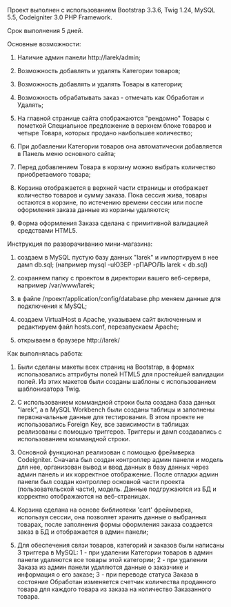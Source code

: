 Проект выполнен с использованием Bootstrap 3.3.6, Twig 1.24, MySQL 5.5, Codeigniter 3.0 PHP Framework.



Срок выполнения 5 дней.



Основные возможности:


1) Наличие админ панели http://larek/admin;

2) Возможность добавлять и удалять Категории товаров;

3) Возможность добавлять и удалять Товары в категории;

4) Возможность обрабатывать заказ - отмечать как Обработан и Удалять;

5) На главной странице сайта отображаются "рендомно" Товары с пометкой 
Специальное предложение в верхнем блоке товаров и четыре Товара, которых продано 
наибольшее количество;

6) При добавлении Категории товаров она автоматически добавляется в Панель меню
основного сайта;

7) Перед добавлением Товара в корзину можно выбрать количество приобретаемого товара;

8) Корзина отображается в верхней части страницы и отображает количество товаров и 
сумму заказа. Пока сессия жива, товары остаются в корзине, по истечению времени сессии
или после оформления заказа данные из корзины удаляются;

9) Форма оформления Заказа сделана с примитивной валидацией средствами HTML5.



Инструкция по разворачиванию мини-магазина:

1) создаем в MySQL пустую базу данных "larek" и импортируем в нее дамп db.sql;
	(например mysql -uЮЗЕР -pПАРОЛЬ larek < db.sql)

2) сохраняем папку с проектом в директории вашего веб-сервера, например /var/www/larek;

3) в файле /проект/application/config/database.php меняем данные для подключения к MySQL;

4) создаем VirtualHost в Apache, указываем сайт включенным и редактируем файл hosts.conf, перезапускаем Apache;

5) открываем в браузере http://larek/ 



Как выполнялась работа:

1) Были сделаны макеты всех страниц на Bootstrap, в формах использовались аттрибуты полей HTML5 
для простейшей валидации полей. Из этих макетов были созданы шаблоны с использованием шаблонизатора Twig.

2) С использованием коммандной строки была создана база данных "larek", а в MySQL Workbench были
созданы таблицы и заполнены первоначальные данные для тестирования. В этом проекте не использовались
Foreign Key, все зависимости в таблицах реализованы с помощью триггеров. Триггеры и дамп создавались
с использованием коммандной строки.

3) Основной функционал реализован с помощью фреймверка Codeigniter. Сначала был создан контроллер админ панели
и модель для нее, организован вывод и ввод данных в базу данных через админ панель и их корректное отображение.
После отладки админ панели был создан контроллер основной части проекта (пользовательской части), модель. Данные
подгружаются из БД и корректно отображаются на веб-страницах. 

4) Корзина сделана на основе библиотеки 'cart' фреймверка, используя сессии, она позволяет хранить данные о выбранных 
товарах, после заполнения формы оформления заказа создается заказ в БД и отображается в админ панели;

5) Для обеспечения связи товаров, категорий и заказов были написаны 3 триггера в MySQL:
	1 - при удалении Категории товаров в админ панели удаляются все товары этой категории;
	2 - при удалении Заказа из админ панели удаляются данные о заказчике и информация о его заказе;
	3 - при переводе статуса Заказа в состояние Обработан изменяется счетчик количества проданного товара для
	каждого товара из заказа на количество Заказанного товара.
